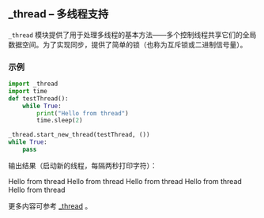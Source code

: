 ## **_thread** – 多线程支持

`_thread` 模块提供了用于处理多线程的基本方法——多个控制线程共享它们的全局数据空间。为了实现同步，提供了简单的锁（也称为互斥锁或二进制信号量）。

### 示例

```python
import _thread
import time
def testThread():
    while True:
        print("Hello from thread")
        time.sleep(2)

_thread.start_new_thread(testThread, ())
while True:
    pass
```

输出结果（启动新的线程，每隔两秒打印字符）：

Hello from thread
Hello from thread
Hello from thread
Hello from thread
Hello from thread

更多内容可参考 [_thread](http://docs.micropython.org/en/latest/pyboard/library/_thread.html)  。

